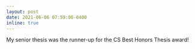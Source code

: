 ```yaml
---
layout: post
date: 2021-06-06 07:59:00-0400
inline: true
---
```


My senior thesis was the runner-up for the CS Best Honors Thesis award!